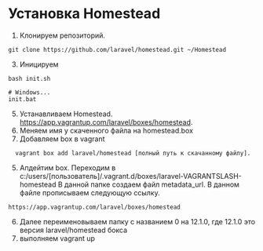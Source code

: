 # Установка Homestead
1. Клонируем репозиторий.
```
git clone https://github.com/laravel/homestead.git ~/Homestead
```
3. Иницируем
```
bash init.sh
 
# Windows...
init.bat
```
5. Устанавливаем Homestead. https://app.vagrantup.com/laravel/boxes/homestead.
6. Меняем имя у скаченного файла на homestead.box
7. Добавляем box в vagrant
```
  vagrant box add laravel/homestead [полный путь к скачанному файлу].
```
5. Апдейтим box. Переходим в c:/users/[пользователь]/.vagrant.d/boxes/laravel-VAGRANTSLASH-homestead В данной папке создаем файл metadata_url. В данном файле прописываем следующую ссылку.
```
https://app.vagrantup.com/laravel/boxes/homestead 
```
6. Далее переименовываем папку с названием 0 на 12.1.0, где 12.1.0 это версия laravel/homestead бокса
7. выполняем vagrant up
